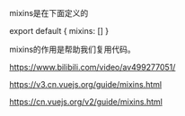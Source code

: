 mixins是在下面定义的

export default {
   mixins: []
}

mixins的作用是帮助我们复用代码。

https://www.bilibili.com/video/av499277051/

https://v3.cn.vuejs.org/guide/mixins.html

https://cn.vuejs.org/v2/guide/mixins.html